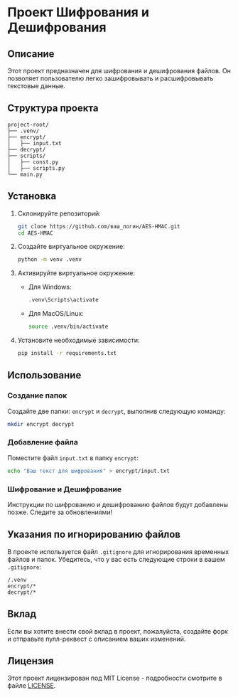 # Проект Шифрования и Дешифрования

## Описание

Этот проект предназначен для шифрования и дешифрования файлов. Он позволяет пользователю легко зашифровывать и расшифровывать текстовые данные.

## Структура проекта

```
project-root/
├── .venv/
├── encrypt/
│   ├── input.txt
├── decrypt/
├── scripts/
│   ├── const.py
│   ├── scripts.py
└── main.py
```

## Установка

1. Склонируйте репозиторий:
   ```bash
   git clone https://github.com/ваш_логин/AES-HMAC.git
   cd AES-HMAC
   ```

2. Создайте виртуальное окружение:
   ```bash
   python -m venv .venv
   ```

3. Активируйте виртуальное окружение:
   - Для Windows:
     ```bash
     .venv\Scripts\activate
     ```
   - Для MacOS/Linux:
     ```bash
     source .venv/bin/activate
     ```

4. Установите необходимые зависимости:
   ```bash
   pip install -r requirements.txt
   ```

## Использование

### Создание папок

Создайте две папки: `encrypt` и `decrypt`, выполнив следующую команду:
```bash
mkdir encrypt decrypt
```

### Добавление файла

Поместите файл `input.txt` в папку `encrypt`:
```bash
echo "Ваш текст для шифрования" > encrypt/input.txt
```

### Шифрование и Дешифрование

Инструкции по шифрованию и дешифрованию файлов будут добавлены позже. Следите за обновлениями!

## Указания по игнорированию файлов

В проекте используется файл `.gitignore` для игнорирования временных файлов и папок. Убедитесь, что у вас есть следующие строки в вашем `.gitignore`:

```
/.venv
encrypt/*
decrypt/*
```

## Вклад

Если вы хотите внести свой вклад в проект, пожалуйста, создайте форк и отправьте пулл-реквест с описанием ваших изменений.

## Лицензия

Этот проект лицензирован под MIT License - подробности смотрите в файле [LICENSE](LICENSE).
